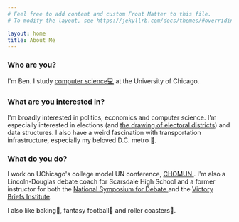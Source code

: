 ```yaml
---
# Feel free to add content and custom Front Matter to this file.
# To modify the layout, see https://jekyllrb.com/docs/themes/#overriding-theme-defaults

layout: home
title: About Me
---
```

<h3> Who are you? </h3>
I'm Ben. I study <a href="https://computerscience.uchicago.edu/">computer science&#128187;</a> at the University of Chicago.

<h3> What are you interested in? </h3>
I'm broadly interested in politics, economics and computer science. I'm especially interested in elections (and <a href="https://davesredistricting.org/">the drawing of electoral districts</a>) and data structures. I also have a weird fascination with transportation infrastructure, especially my beloved D.C. metro &#128646;.

 <h3> What do you do? </h3>
I work on UChicago's college model UN conference, <a href="https://www.chomun.org/">CHOMUN </a>. I'm also a Lincoln-Douglas debate coach for Scarsdale High School and a former instructor for both the <a href="https://www.nationalsymposiumfordebate.com/">National Symposium for Debate </a> and the <a href="https://www.vbidebate.com/">Victory Briefs Institute</a>.

I also like baking&#127838;, fantasy football&#127944; and roller coasters&#127906;.
